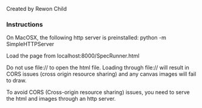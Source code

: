 Created by Rewon Child





### Instructions ###

On MacOSX, the following http server is preinstalled:
python -m SimpleHTTPServer

Load the page from localhost:8000/SpecRunner.html

Do not use file:// to open the html file. Loading through file:// will result in CORS issues (cross origin resource sharing) and any canvas images will fail to draw.

To avoid CORS (Cross-origin resource sharing) issues, you need to serve the html and images through an http server. 


